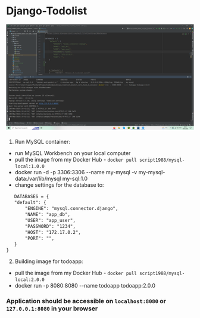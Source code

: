 # Django-Todolist

![Running projest](todoapp2.0.0.png) 

####
1. Run MySQL container:
* run MySQL Workbench on your local computer
* pull the image from my Docker Hub - `docker pull script1988/mysql-local:1.0.0`
* docker run  -d -p 3306:3306 --name my-mysql -v my-mysql-data:/var/lib/mysql my-sql:1.0
* change settings for the database to: 
 ```
    DATABASES = {
    "default": {
        "ENGINE": "mysql.connector.django",
        "NAME": "app_db",
        "USER": "app_user",
        "PASSWORD": "1234",
        "HOST": "172.17.0.2",
        "PORT": "",
    }
}

  ```

2. Building image for todoapp:
* pull the image from my Docker Hub - `docker pull script1988/mysql-local:2.0.0`
* docker run -p 8080:8080 --name todoapp todoapp:2.0.0 


### Application should be accessible on `localhost:8080` or `127.0.0.1:8080` in your browser
